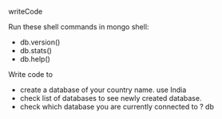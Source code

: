 writeCode

Run these shell commands in mongo shell:

- db.version()
- db.stats()
- db.help()

Write code to

- create a database of your country name.
use India
- check list of databases to see newly created database.
- check which database you are currently connected to ?
db